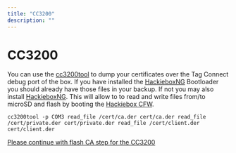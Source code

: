 ```yaml
---
title: "CC3200"
description: ""
---
```


# CC3200
You can use the [cc3200tool](https://github.com/toniebox-reverse-engineering/cc3200tool) to dump your certificates over the Tag Connect debug port of the box. If you have installed the [HackieboxNG](/docs/custom-firmware/cc3200/hackieboxng-bl/) Bootloader you should already have those files in your backup. If not you may also install [HackieboxNG](/docs/custom-firmware/cc3200/hackieboxng-bl/). This will allow to to read and write files from/to microSD and flash by booting the [Hackiebox CFW](/docs/custom-firmware/cc3200/hackiebox-cfw).
```
cc3200tool -p COM3 read_file /cert/ca.der cert/ca.der read_file /cert/private.der cert/private.der read_file /cert/client.der cert/client.der
```

[Please continue with flash CA step for the CC3200](../../flash-ca/cc3200)
